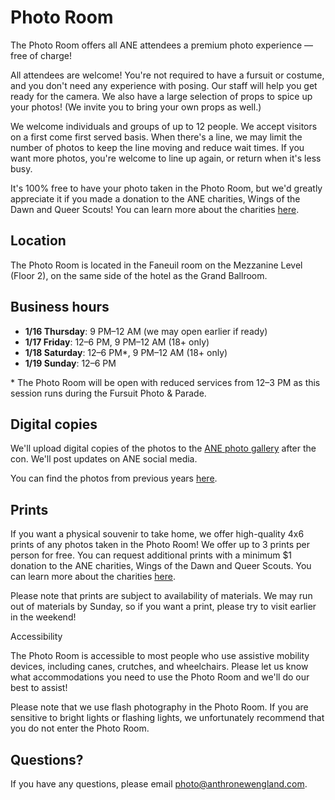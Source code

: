 # **Photo Room**

The Photo Room offers all ANE attendees a premium photo experience — free of charge\!

All attendees are welcome\! You're not required to have a fursuit or costume, and you don't need any experience with posing. Our staff will help you get ready for the camera. We also have a large selection of props to spice up your photos\! (We invite you to bring your own props as well.) 

We welcome individuals and groups of up to 12 people. We accept visitors on a first come first served basis. When there's a line, we may limit the number of photos to keep the line moving and reduce wait times. If you want more photos, you're welcome to line up again, or return when it's less busy.

It's 100% free to have your photo taken in the Photo Room, but we'd greatly appreciate it if you made a donation to the ANE charities, Wings of the Dawn and Queer Scouts\! You can learn more about the charities [here](https://www.anthronewengland.com/about/charity/).

## **Location**

The Photo Room is located in the Faneuil room on the Mezzanine Level (Floor 2), on the same side of the hotel as the Grand Ballroom.

## **Business hours**

* **1/16 Thursday**: 9 PM–12 AM (we may open earlier if ready)  
* **1/17 Friday**: 12–6 PM, 9 PM–12 AM (18+ only)  
* **1/18 Saturday**: 12–6 PM\*, 9 PM–12 AM (18+ only)  
* **1/19 Sunday**: 12–6 PM

\* The Photo Room will be open with reduced services from 12–3 PM as this session runs during the Fursuit Photo & Parade.

## **Digital copies**

We'll upload digital copies of the photos to the [ANE photo gallery](https://www.photos.anthronewengland.com/) after the con. We'll post updates on ANE social media.

You can find the photos from previous years [here](https://www.anthronewengland.com/media/).

## **Prints**

If you want a physical souvenir to take home, we offer high-quality 4x6 prints of any photos taken in the Photo Room\! We offer up to 3 prints per person for free. You can request additional prints with a minimum $1 donation to the ANE charities, Wings of the Dawn and Queer Scouts. You can learn more about the charities [here](https://www.anthronewengland.com/about/charity/). 

Please note that prints are subject to availability of materials. We may run out of materials by Sunday, so if you want a print, please try to visit earlier in the weekend\!

Accessibility

The Photo Room is accessible to most people who use assistive mobility devices, including canes, crutches, and wheelchairs. Please let us know what accommodations you need to use the Photo Room and we'll do our best to assist\!

Please note that we use flash photography in the Photo Room. If you are sensitive to bright lights or flashing lights, we unfortunately recommend that you do not enter the Photo Room.

## **Questions?**

If you have any questions, please email [photo@anthronewengland.com](mailto:photo@anthronewengland.com).  
